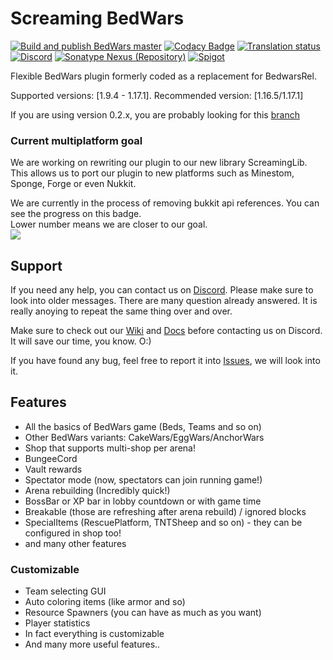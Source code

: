 # Screaming BedWars
[![Build and publish BedWars master](https://github.com/ScreamingSandals/BedWars/actions/workflows/build-master.yml/badge.svg)](https://github.com/ScreamingSandals/BedWars/actions/workflows/build-master.yml)
[![Codacy Badge](https://app.codacy.com/project/badge/Grade/2b72901b108f4577a135faee054d0d6d)](https://www.codacy.com/gh/ScreamingSandals/BedWars/dashboard?utm_source=github.com&amp;utm_medium=referral&amp;utm_content=ScreamingSandals/BedWars&amp;utm_campaign=Badge_Grade)
[![Translation status](http://weblate.screamingsandals.org/widgets/bedwars/-/0-3-x/svg-badge.svg)](https://github.com/ScreamingSandals/BedWarsLanguage/tree/0.3.x)
[![Discord](https://img.shields.io/discord/582271436845219842?logo=discord)](https://discord.gg/4xB54Ts)
[![Sonatype Nexus (Repository)](https://img.shields.io/nexus/maven-public/org.screamingsandals.bedwars/BedWars?server=https%3A%2F%2Frepo.screamingsandals.org)](https://repo.screamingsandals.org/#browse/browse:maven-public:org%2Fscreamingsandals%2Fbedwars)
[![Spigot](https://img.shields.io/spiget/downloads/63714)](https://www.spigotmc.org/resources/screaming-bedwars-1-9-4-1-17-1.63714/)

Flexible BedWars plugin formerly coded as a replacement for BedwarsRel.

Supported versions: \[1.9.4 - 1.17.1\]. Recommended version: \[1.16.5/1.17.1\]

If you are using version 0.2.x, you are probably looking for this [branch](https://github.com/ScreamingSandals/BedWars/tree/0.2.16)

### Current multiplatform goal

We are working on rewriting our plugin to our new library ScreamingLib. This allows us to port our plugin to new platforms such as Minestom, Sponge, Forge or even Nukkit.

We are currently in the process of removing bukkit api references. You can see the progress on this badge.  
Lower number means we are closer to our goal.  
[![](https://img.shields.io/badge/dynamic/json?color=red&label=org.bukkit%20occurrences&query=total_count&url=https%3A%2F%2Fapi.github.com%2Fsearch%2Fcode%3Fq%3Dorg.bukkit%2Brepo%3AScreamingSandals%2FBedWars%2Blanguage%3AJava)](https://github.com/search?q=org.bukkit+repo%3AScreamingSandals%2FBedWars+language%3AJava&type=Code&ref=advsearch&l=Java&l=)

## Support
If you need any help, you can contact us on [Discord](https://discord.gg/4xB54Ts). Please make sure to look into older messages. There are many question already answered. It is really anoying to repeat the same thing over and over.

Make sure to check out our [Wiki](https://github.com/ScreamingSandals/BedWars/wiki) and [Docs](https://docs.screamingsandals.org) before contacting us on Discord. It will save our time, you know. O:)

If you have found any bug, feel free to report it into [Issues](https://github.com/ScreamingSandals/BedWars/issues), we will look into it.

## Features
-   All the basics of BedWars game (Beds, Teams and so on)
-   Other BedWars variants: CakeWars/EggWars/AnchorWars
-   Shop that supports multi-shop per arena!
-   BungeeCord
-   Vault rewards
-   Spectator mode (now, spectators can join running game!)
-   Arena rebuilding (Incredibly quick!)
-   BossBar or XP bar in lobby countdown or with game time
-   Breakable (those are refreshing after arena rebuild) / ignored blocks
-   SpecialItems (RescuePlatform, TNTSheep and so on) - they can be configured in shop too!
-   and many other features

### Customizable
-   Team selecting GUI
-   Auto coloring items (like armor and so)
-   Resource Spawners (you can have as much as you want)
-   Player statistics
-   In fact everything is customizable
-   And many more useful features..
